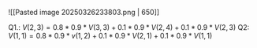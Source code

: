 ![[Pasted image 20250326233803.png | 650]]

Q1.: $V(2,3) = 0.8 * 0.9 * V(3,3) + 0.1 * 0.9 * V(2,4) + 0.1 * 0.9 * V(2,3)$
Q2: $V(1,1) = 0.8 * 0.9 * v(1,2) + 0.1 * 0.9 * V(2,1) + 0.1 * 0.9 * V(1,1)$